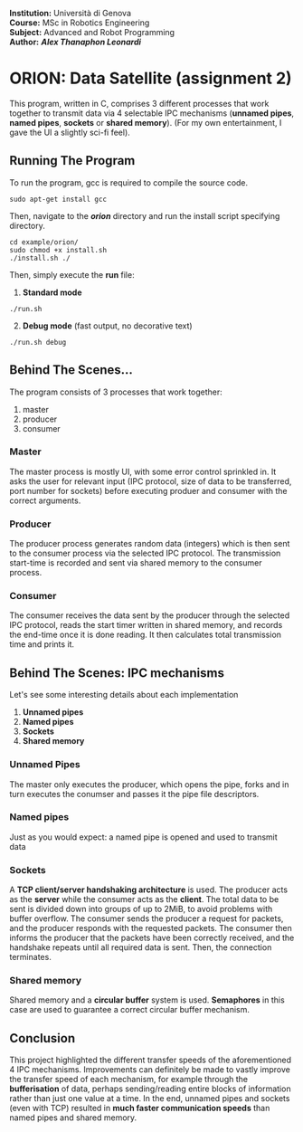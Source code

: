 **Institution:** Università di Genova<br>
**Course:** MSc in Robotics Engineering<br>
**Subject:** Advanced and Robot Programming<br>
**Author:** ***Alex Thanaphon Leonardi***<br>

# ORION: Data Satellite (assignment 2)
This program, written in C, comprises 3 different processes that work together to transmit data via 4 selectable IPC mechanisms (**unnamed pipes**, **named pipes**, **sockets** or **shared memory**).
(For my own entertainment, I gave the UI a slightly sci-fi feel).

## Running The Program
To run the program, gcc is required to compile the source code.
```
sudo apt-get install gcc
```

Then, navigate to the ***orion*** directory and run the install script specifying directory.
```
cd example/orion/
sudo chmod +x install.sh
./install.sh ./
```

Then, simply execute the **run** file:
1. **Standard mode**
```
./run.sh
```
2. **Debug mode** (fast output, no decorative text)
```
./run.sh debug
```

## Behind The Scenes...
The program consists of 3 processes that work together:
1. master
2. producer
3. consumer

### Master
The master process is mostly UI, with some error control sprinkled in. It asks the user for relevant input (IPC protocol, size of data to be transferred, port number for sockets) before executing produer and consumer with the correct arguments.

### Producer
The producer process generates random data (integers) which is then sent to the consumer process via the selected IPC protocol. The transmission start-time is recorded and sent via shared memory to the consumer process.

### Consumer
The consumer receives the data sent by the producer through the selected IPC protocol, reads the start timer written in shared memory, and records the end-time once it is done reading. It then calculates total transmission time and prints it.

## Behind The Scenes: IPC mechanisms
Let's see some interesting details about each implementation
1. **Unnamed pipes**
2. **Named pipes**
3. **Sockets**
4. **Shared memory**

### Unnamed Pipes
The master only executes the producer, which opens the pipe, forks and in turn executes the conumser and passes it the pipe file descriptors.

### Named pipes
Just as you would expect: a named pipe is opened and used to transmit data

### Sockets
A **TCP client/server handshaking architecture** is used. The producer acts as the **server** while the consumer acts as the **client**. The total data to be sent is divided down into groups of up to 2MiB, to avoid problems with buffer overflow. The consumer sends the producer a request for packets, and the producer responds with the requested packets. The consumer then informs the producer that the packets have been correctly received, and the handshake repeats until all required data is sent. Then, the connection terminates.

### Shared memory
Shared memory and a **circular buffer** system is used. **Semaphores** in this case are used to guarantee a correct circular buffer mechanism.

## Conclusion
This project highlighted the different transfer speeds of the aforementioned 4 IPC mechanisms. Improvements can definitely be made to vastly improve the transfer speed of each mechanism, for example through the **bufferisation** of data, perhaps sending/reading entire blocks of information rather than just one value at a time.
In the end, unnamed pipes and sockets (even with TCP) resulted in **much faster communication speeds** than named pipes and shared memory.
